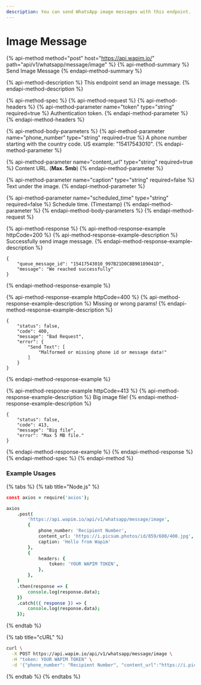 ```yaml
---
description: You can send WhatsApp image messages with this endpoint.
---
```


# Image Message

{% api-method method="post" host="https://api.wapim.io/" path="api/v1/whatsapp/message/image" %}
{% api-method-summary %}
Send Image Message
{% endapi-method-summary %}

{% api-method-description %}
This endpoint send an image message.
{% endapi-method-description %}

{% api-method-spec %}
{% api-method-request %}
{% api-method-headers %}
{% api-method-parameter name="token" type="string" required=true %}
Authentication token.
{% endapi-method-parameter %}
{% endapi-method-headers %}

{% api-method-body-parameters %}
{% api-method-parameter name="phone\_number" type="string" required=true %}
A phone number starting with the country code. US example: "15417543010".
{% endapi-method-parameter %}

{% api-method-parameter name="content\_url" type="string" required=true %}
Content URL. \(**Max. 5mb**\)
{% endapi-method-parameter %}

{% api-method-parameter name="caption" type="string" required=false %}
Text under the image.
{% endapi-method-parameter %}

{% api-method-parameter name="scheduled\_time" type="string" required=false %}
Schedule time. \(Timestamp\)
{% endapi-method-parameter %}
{% endapi-method-body-parameters %}
{% endapi-method-request %}

{% api-method-response %}
{% api-method-response-example httpCode=200 %}
{% api-method-response-example-description %}
Successfully send image message.
{% endapi-method-response-example-description %}

```text
{
    "queue_message_id": "15417543010_997B21D0C8B90189041D",
    "message": "We reached successfully"
}
```
{% endapi-method-response-example %}

{% api-method-response-example httpCode=400 %}
{% api-method-response-example-description %}
Missing or wrong params!
{% endapi-method-response-example-description %}

```text
{
    "status": false,
    "code": 400,
    "message": "Bad Request",
    "error": {
        "Send Text": [
            "Malformed or missing phone id or message data!"
        ]
    }
}
```
{% endapi-method-response-example %}

{% api-method-response-example httpCode=413 %}
{% api-method-response-example-description %}
Big image file!
{% endapi-method-response-example-description %}

```text
{
    "status": false,
    "code": 413,
    "message": "Big file",
    "error": "Max 5 MB file."
}
```
{% endapi-method-response-example %}
{% endapi-method-response %}
{% endapi-method-spec %}
{% endapi-method %}

### Example Usages

{% tabs %}
{% tab title="Node.js" %}
```coffeescript
const axios = require('axios');

axios
	.post(
		'https://api.wapim.io/api/v1/whatsapp/message/image',
		{
			phone_number: 'Recipient Number',
			content_url: 'https://i.picsum.photos/id/859/600/400.jpg',
			caption: 'Hello from Wapim'
		},
		{
			headers: {
				token: 'YOUR WAPIM TOKEN',
			},
		},
	)
	.then(response => {
		console.log(response.data);
	})
	.catch(({ response }) => {
		console.log(response.data);
	});
```
{% endtab %}

{% tab title="cURL" %}
```bash
curl \
  -X POST https://api.wapim.io/api/v1/whatsapp/message/image \
  -H "token: YOUR WAPIM TOKEN" \
  -d '{"phone_number": "Recipient Number", "content_url":"https://i.picsum.photos/id/859/600/400.jpg",  "caption" : "Hello from Wapim"}'
```
{% endtab %}
{% endtabs %}

